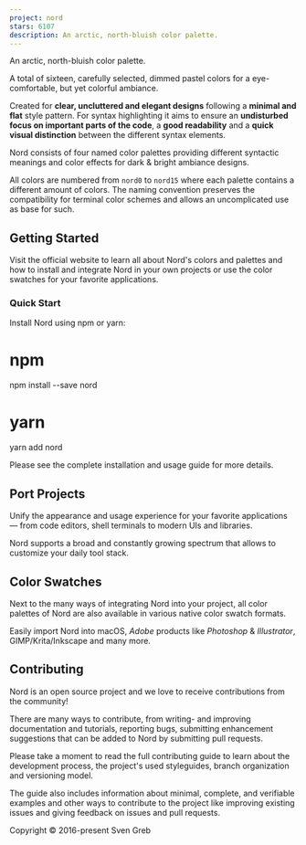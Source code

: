 ```yaml
---
project: nord
stars: 6107
description: An arctic, north-bluish color palette.
---
```


An arctic, north-bluish color palette.

A total of sixteen, carefully selected, dimmed pastel colors for a eye-comfortable, but yet colorful ambiance.

Created for **clear, uncluttered and elegant designs** following a **minimal and flat** style pattern. For syntax highlighting it aims to ensure an **undisturbed focus on important parts of the code**, a **good readability** and a **quick visual distinction** between the different syntax elements.

Nord consists of four named color palettes providing different syntactic meanings and color effects for dark & bright ambiance designs.

All colors are numbered from `nord0` to `nord15` where each palette contains a different amount of colors. The naming convention preserves the compatibility for terminal color schemes and allows an uncomplicated use as base for such.

Getting Started
---------------

Visit the official website to learn all about Nord's colors and palettes and how to install and integrate Nord in your own projects or use the color swatches for your favorite applications.

### Quick Start

Install Nord using npm or yarn:

# npm
npm install --save nord

# yarn
yarn add nord

Please see the complete installation and usage guide for more details.

Port Projects
-------------

Unify the appearance and usage experience for your favorite applications — from code editors, shell terminals to modern UIs and libraries.

Nord supports a broad and constantly growing spectrum that allows to customize your daily tool stack.

Color Swatches
--------------

Next to the many ways of integrating Nord into your project, all color palettes of Nord are also available in various native color swatch formats.

Easily import Nord into macOS, _Adobe_ products like _Photoshop_ & _Illustrator_, GIMP/Krita/Inkscape and many more.

Contributing
------------

Nord is an open source project and we love to receive contributions from the community!

There are many ways to contribute, from writing- and improving documentation and tutorials, reporting bugs, submitting enhancement suggestions that can be added to Nord by submitting pull requests.

Please take a moment to read the full contributing guide to learn about the development process, the project's used styleguides, branch organization and versioning model.

The guide also includes information about minimal, complete, and verifiable examples and other ways to contribute to the project like improving existing issues and giving feedback on issues and pull requests.

Copyright © 2016-present Sven Greb
